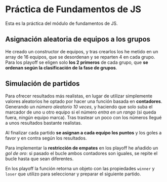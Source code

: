 # Práctica de Fundamentos de JS

Esta es la práctica del módulo de fundamentos de JS.

## Asignación aleatoria de equipos a los grupos

He creado un constructor de equipos, y tras crearlos los he metido en un array de 16 equipos, que se desordenan y se reparten 4 en cada grupo. Para los playoff se eligen solo **los 2 primeros** de cada grupo, que **se ordenan según la clasificación de la fase de grupos**.

## Simulación de partidos

Para ofrecer resultados más realistas, en lugar de utilizar simplemente valores aleatorios he optado por hacer una función basada en **contadores**. Generando un *número aleatorio 10 veces*, y haciendo que solo suba el marcador de uno u otro equipo si el número *entra en un rango* (si queda fuera, ningún equipo marca). Tras trastear un poco con los números llegué a unos resultados bastante realistas.

Al finalizar cada partido **se asignan a cada equipo los puntos** y los goles a favor y en contra según los resultados.

Para implementar la **restricción de empates** en los playoff he añadido un *gol de oro*: si pasado el bucle ambos contadores son iguales, se repite el bucle hasta que sean diferentes.

En los playoff la función retorna un objeto con las propiedades ``winner`` y ``loser`` que utilizo para seleccionar y preparar el siguiente partido.